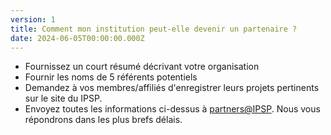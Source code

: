 ```yaml
---
version: 1
title: Comment mon institution peut-elle devenir un partenaire ?
date: 2024-06-05T00:00:00.000Z
---
```


- Fournissez un court résumé décrivant votre organisation
- Fournir les noms de 5 référents potentiels
- Demandez à vos membres/affiliés d'enregistrer leurs projets pertinents sur le site du IPSP.
- Envoyez toutes les informations ci-dessus à <partners@IPSP>. Nous vous répondrons dans les plus brefs délais.
